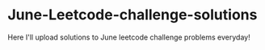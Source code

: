 # June-Leetcode-challenge-solutions
Here I'll upload solutions to June leetcode challenge problems everyday!
